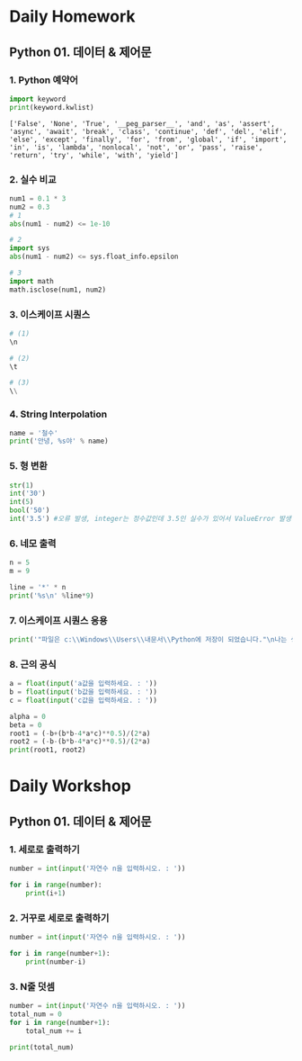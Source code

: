 # Daily Homework

## Python 01. 데이터 & 제어문

### 1. Python 예약어

```python
import keyword
print(keyword.kwlist)
```

``` Answer
['False', 'None', 'True', '__peg_parser__', 'and', 'as', 'assert', 'async', 'await', 'break', 'class', 'continue', 'def', 'del', 'elif', 'else', 'except', 'finally', 'for', 'from', 'global', 'if', 'import', 'in', 'is', 'lambda', 'nonlocal', 'not', 'or', 'pass', 'raise', 'return', 'try', 'while', 'with', 'yield']
```

### 2. 실수 비교

``` python
num1 = 0.1 * 3
num2 = 0.3
# 1
abs(num1 - num2) <= 1e-10

# 2
import sys
abs(num1 - num2) <= sys.float_info.epsilon

# 3
import math
math.isclose(num1, num2)
```

### 3. 이스케이프 시퀀스

``` python
# (1)
\n

# (2)
\t

# (3)
\\
```

### 4. String Interpolation

``` python
name = '철수'
print('안녕, %s야' % name)
```

### 5. 형 변환

``` python
str(1)
int('30')
int(5)
bool('50')
int('3.5') #오류 발생, integer는 정수값인데 3.5인 실수가 있어서 ValueError 발생
```

### 6. 네모 출력

``` python
n = 5
m = 9

line = '*' * n
print('%s\n' %line*9)
```

### 7. 이스케이프 시퀀스 응용

``` python
print('"파일은 c:\\Windows\\Users\\내문서\\Python에 저장이 되었습니다."\n나는 생각했다. \'cd를 써서 git bash로 들어가 봐야지.\'')
```

### 8. 근의 공식

``` python
a = float(input('a값을 입력하세요. : '))
b = float(input('b값을 입력하세요. : '))
c = float(input('c값을 입력하세요. : '))

alpha = 0
beta = 0
root1 = (-b+(b*b-4*a*c)**0.5)/(2*a) 
root2 = (-b-(b*b-4*a*c)**0.5)/(2*a)
print(root1, root2)
```



# Daily Workshop

## Python 01. 데이터 & 제어문

### 1. 세로로 출력하기

``` python
number = int(input('자연수 n을 입력하시오. : '))

for i in range(number):
    print(i+1)
```

### 2. 거꾸로 세로로 출력하기

``` python
number = int(input('자연수 n을 입력하시오. : '))

for i in range(number+1):
    print(number-i)
```

### 3. N줄 덧셈

``` python
number = int(input('자연수 n을 입력하시오. : '))
total_num = 0
for i in range(number+1):
    total_num += i
    
print(total_num)
```
